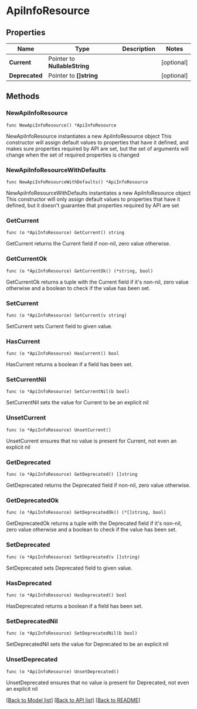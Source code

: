 # ApiInfoResource

## Properties

Name | Type | Description | Notes
------------ | ------------- | ------------- | -------------
**Current** | Pointer to **NullableString** |  | [optional] 
**Deprecated** | Pointer to **[]string** |  | [optional] 

## Methods

### NewApiInfoResource

`func NewApiInfoResource() *ApiInfoResource`

NewApiInfoResource instantiates a new ApiInfoResource object
This constructor will assign default values to properties that have it defined,
and makes sure properties required by API are set, but the set of arguments
will change when the set of required properties is changed

### NewApiInfoResourceWithDefaults

`func NewApiInfoResourceWithDefaults() *ApiInfoResource`

NewApiInfoResourceWithDefaults instantiates a new ApiInfoResource object
This constructor will only assign default values to properties that have it defined,
but it doesn't guarantee that properties required by API are set

### GetCurrent

`func (o *ApiInfoResource) GetCurrent() string`

GetCurrent returns the Current field if non-nil, zero value otherwise.

### GetCurrentOk

`func (o *ApiInfoResource) GetCurrentOk() (*string, bool)`

GetCurrentOk returns a tuple with the Current field if it's non-nil, zero value otherwise
and a boolean to check if the value has been set.

### SetCurrent

`func (o *ApiInfoResource) SetCurrent(v string)`

SetCurrent sets Current field to given value.

### HasCurrent

`func (o *ApiInfoResource) HasCurrent() bool`

HasCurrent returns a boolean if a field has been set.

### SetCurrentNil

`func (o *ApiInfoResource) SetCurrentNil(b bool)`

 SetCurrentNil sets the value for Current to be an explicit nil

### UnsetCurrent
`func (o *ApiInfoResource) UnsetCurrent()`

UnsetCurrent ensures that no value is present for Current, not even an explicit nil
### GetDeprecated

`func (o *ApiInfoResource) GetDeprecated() []string`

GetDeprecated returns the Deprecated field if non-nil, zero value otherwise.

### GetDeprecatedOk

`func (o *ApiInfoResource) GetDeprecatedOk() (*[]string, bool)`

GetDeprecatedOk returns a tuple with the Deprecated field if it's non-nil, zero value otherwise
and a boolean to check if the value has been set.

### SetDeprecated

`func (o *ApiInfoResource) SetDeprecated(v []string)`

SetDeprecated sets Deprecated field to given value.

### HasDeprecated

`func (o *ApiInfoResource) HasDeprecated() bool`

HasDeprecated returns a boolean if a field has been set.

### SetDeprecatedNil

`func (o *ApiInfoResource) SetDeprecatedNil(b bool)`

 SetDeprecatedNil sets the value for Deprecated to be an explicit nil

### UnsetDeprecated
`func (o *ApiInfoResource) UnsetDeprecated()`

UnsetDeprecated ensures that no value is present for Deprecated, not even an explicit nil

[[Back to Model list]](../README.md#documentation-for-models) [[Back to API list]](../README.md#documentation-for-api-endpoints) [[Back to README]](../README.md)


